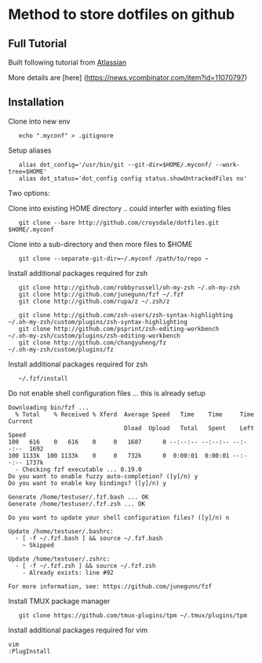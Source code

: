# Method to store dotfiles on github

## Full Tutorial
Built following tutorial from [Atlassian](https://www.atlassian.com/git/tutorials/dotfiles)

More details are [here] (https://news.ycombinator.com/item?id=11070797)

## Installation

Clone into new env
```
   echo ".myconf" > .gitignore
```

Setup aliases
```
   alias dot_config='/usr/bin/git --git-dir=$HOME/.myconf/ --work-tree=$HOME'
   alias dot_status='dot_config config status.showUntrackedFiles no'
```

Two options:

Clone into existing HOME directory .. could interfer with existing files
```
   git clone --bare http://github.com/croysdale/dotfiles.git $HOME/.myconf
```

Clone into a sub-directory and then more files to $HOME
```
   git clone --separate-git-dir=~/.myconf /path/to/repo ~
```

Install additional packages required for zsh
```
   git clone http://github.com/robbyrussell/oh-my-zsh ~/.oh-my-zsh
   git clone http://github.com/junegunn/fzf ~/.fzf
   git clone http://github.com/rupa/z ~/.zsh/z

   git clone http://github.com/zsh-users/zsh-syntax-highlighting ~/.oh-my-zsh/custom/plugins/zsh-syntax-highlighting
   git clone http://github.com/psprint/zsh-editing-workbench     ~/.oh-my-zsh/custom/plugins/zsh-editing-workbench
   git clone http://github.com/changyuheng/fz                    ~/.oh-my-zsh/custom/plugins/fz
```

Install additional packages required for zsh
```
   ~/.fzf/install
```

Do not enable shell configuration files ... this is already setup
```
Downloading bin/fzf ...
  % Total    % Received % Xferd  Average Speed   Time    Time     Time  Current
                                 Dload  Upload   Total   Spent    Left  Speed
100   616    0   616    0     0   1687      0 --:--:-- --:--:-- --:--:--  1692
100 1133k  100 1133k    0     0   732k      0  0:00:01  0:00:01 --:--:-- 1737k
  - Checking fzf executable ... 0.19.0
Do you want to enable fuzzy auto-completion? ([y]/n) y
Do you want to enable key bindings? ([y]/n) y

Generate /home/testuser/.fzf.bash ... OK
Generate /home/testuser/.fzf.zsh ... OK

Do you want to update your shell configuration files? ([y]/n) n

Update /home/testuser/.bashrc:
  - [ -f ~/.fzf.bash ] && source ~/.fzf.bash
    ~ Skipped

Update /home/testuser/.zshrc:
  - [ -f ~/.fzf.zsh ] && source ~/.fzf.zsh
    - Already exists: line #92

For more information, see: https://github.com/junegunn/fzf
```

Install TMUX package manager
```
   git clone https://github.com/tmux-plugins/tpm ~/.tmux/plugins/tpm
```

Install additional packages required for vim
```
vim
:PlugInstall
```


